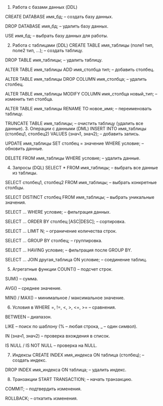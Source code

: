 1. Работа с базами данных (DDL)

CREATE DATABASE имя_бд; – создать базу данных.

DROP DATABASE имя_бд; – удалить базу данных.

USE имя_бд; – выбрать базу данных для работы.

2. Работа с таблицами (DDL)
CREATE TABLE имя_таблицы (поле1 тип, поле2 тип, ...); – создать таблицу.

DROP TABLE имя_таблицы; – удалить таблицу.

ALTER TABLE имя_таблицы ADD имя_столбца тип; – добавить столбец.

ALTER TABLE имя_таблицы DROP COLUMN имя_столбца; – удалить столбец.

ALTER TABLE имя_таблицы MODIFY COLUMN имя_столбца новый_тип; – изменить тип столбца.

ALTER TABLE имя_таблицы RENAME TO новое_имя; – переименовать таблицу.

TRUNCATE TABLE имя_таблицы; – очистить таблицу (удалить все данные).
3. Операции с данными (DML)
INSERT INTO имя_таблицы (столбец1, столбец2) VALUES (знач1, знач2); – добавить запись.

UPDATE имя_таблицы SET столбец = значение WHERE условие; – обновить данные.

DELETE FROM имя_таблицы WHERE условие; – удалить данные.

4. Запросы (DQL)
SELECT * FROM имя_таблицы; – выбрать все данные из таблицы.

SELECT столбец1, столбец2 FROM имя_таблицы; – выбрать конкретные столбцы.

SELECT DISTINCT столбец FROM имя_таблицы; – выбрать уникальные значения.

SELECT ... WHERE условие; – фильтрация данных.

SELECT ... ORDER BY столбец [ASC|DESC]; – сортировка.

SELECT ... LIMIT N; – ограничение количества строк.

SELECT ... GROUP BY столбец; – группировка.

SELECT ... HAVING условие; – фильтрация после GROUP BY.

SELECT ... JOIN другая_таблица ON условие; – соединение таблиц.

5. Агрегатные функции
COUNT() – подсчет строк.

SUM() – сумма.

AVG() – среднее значение.

MIN() / MAX() – минимальное / максимальное значение.

6. Условия в WHERE
=, !=, <, >, <=, >= – сравнения.

BETWEEN – диапазон.

LIKE – поиск по шаблону (% – любая строка, _ – один символ).

IN (знач1, знач2) – проверка вхождения в список.

IS NULL / IS NOT NULL – проверка на NULL.

7. Индексы
CREATE INDEX имя_индекса ON таблица (столбец); – создать индекс.

DROP INDEX имя_индекса ON таблица; – удалить индекс.

8. Транзакции
START TRANSACTION; – начать транзакцию.

COMMIT; – подтвердить изменения.

ROLLBACK; – откатить изменения.
